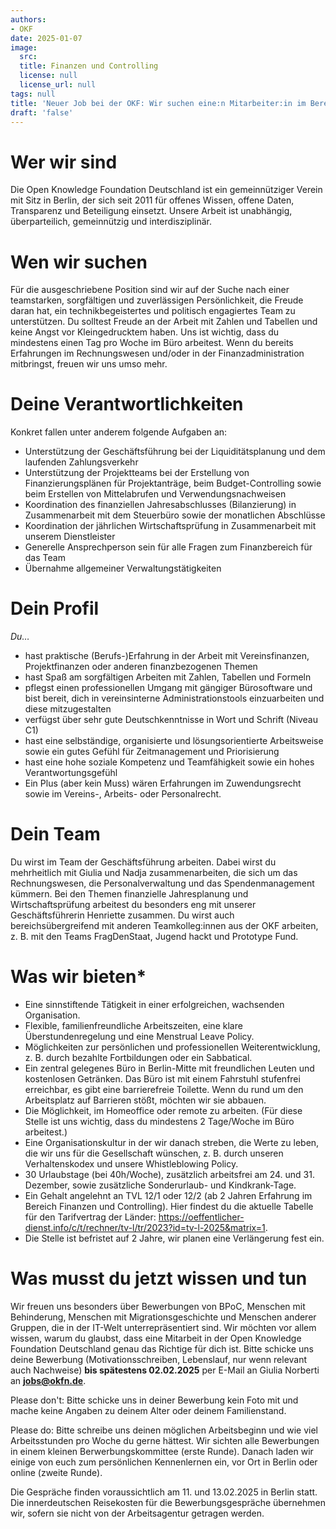 ```yaml
---
authors:
- OKF
date: 2025-01-07
image:
  src: 
  title: Finanzen und Controlling
  license: null
  license_url: null
tags: null
title: 'Neuer Job bei der OKF: Wir suchen eine:n Mitarbeiter:in im Bereich Finanzen und Controlling (TVL E12/S1, 75-100%, ab sofort, zunächst auf 2 Jahre befristet, Verlängerung ist geplant)'
draft: 'false'
---
```


# Wer wir sind

Die Open Knowledge Foundation Deutschland ist ein gemeinnütziger Verein mit Sitz in Berlin, der sich seit 2011 für offenes Wissen, offene Daten, Transparenz und Beteiligung einsetzt. Unsere Arbeit ist unabhängig, überparteilich, gemeinnützig und interdisziplinär. 

# Wen wir suchen

Für die ausgeschriebene Position sind wir auf der Suche nach einer teamstarken, sorgfältigen und zuverlässigen Persönlichkeit, die Freude daran hat, ein technikbegeistertes und politisch engagiertes Team zu unterstützen. Du solltest Freude an der Arbeit mit Zahlen und Tabellen und keine Angst vor Kleingedrucktem haben. Uns ist wichtig, dass du mindestens einen Tag pro Woche im Büro arbeitest. Wenn du bereits Erfahrungen im Rechnungswesen und/oder in der Finanzadministration mitbringst, freuen wir uns umso mehr.

# Deine Verantwortlichkeiten

Konkret fallen unter anderem folgende Aufgaben an: 
* Unterstützung der Geschäftsführung bei der Liquiditätsplanung und dem laufenden Zahlungsverkehr
* Unterstützung der Projektteams bei der Erstellung von Finanzierungsplänen für Projektanträge, beim Budget-Controlling sowie beim Erstellen von Mittelabrufen und Verwendungsnachweisen
* Koordination des finanziellen Jahresabschlusses (Bilanzierung) in Zusammenarbeit mit dem Steuerbüro sowie der monatlichen Abschlüsse
* Koordination der jährlichen Wirtschaftsprüfung in Zusammenarbeit mit unserem Dienstleister
* Generelle Ansprechperson sein für alle Fragen zum Finanzbereich für das Team
* Übernahme allgemeiner Verwaltungstätigkeiten

# Dein Profil

*Du…*

* hast praktische (Berufs-)Erfahrung in der Arbeit mit Vereinsfinanzen, Projektfinanzen oder anderen finanzbezogenen Themen
* hast Spaß am sorgfältigen Arbeiten mit Zahlen, Tabellen und Formeln
* pflegst einen professionellen Umgang mit gängiger Bürosoftware und bist bereit, dich in vereinsinterne Administrationstools einzuarbeiten und diese mitzugestalten
* verfügst über sehr gute Deutschkenntnisse in Wort und Schrift (Niveau C1) 
* hast eine selbständige, organisierte und lösungsorientierte Arbeitsweise sowie ein gutes Gefühl für Zeitmanagement und Priorisierung
* hast eine hohe soziale Kompetenz und Teamfähigkeit sowie ein hohes Verantwortungsgefühl 
* Ein Plus (aber kein Muss) wären Erfahrungen im Zuwendungsrecht sowie im Vereins-, Arbeits- oder Personalrecht.

# Dein Team

Du wirst im Team der Geschäftsführung arbeiten. Dabei wirst du mehrheitlich mit Giulia und Nadja zusammenarbeiten, die sich um das Rechnungswesen, die Personalverwaltung und das Spendenmanagement kümmern. Bei den Themen finanzielle Jahresplanung und Wirtschaftsprüfung arbeitest du besonders eng mit unserer Geschäftsführerin Henriette zusammen. Du wirst auch bereichsübergreifend mit anderen Teamkolleg:innen aus der OKF arbeiten, z. B. mit den Teams FragDenStaat, Jugend hackt und Prototype Fund.

# Was wir bieten*

* Eine sinnstiftende Tätigkeit in einer erfolgreichen, wachsenden Organisation.
* Flexible, familienfreundliche Arbeitszeiten, eine klare Überstundenregelung und eine Menstrual Leave Policy.
* Möglichkeiten zur persönlichen und professionellen Weiterentwicklung, z. B. durch bezahlte Fortbildungen oder ein Sabbatical.
* Ein zentral gelegenes Büro in Berlin-Mitte mit freundlichen Leuten und kostenlosen Getränken. Das Büro ist mit einem Fahrstuhl stufenfrei erreichbar, es gibt eine barrierefreie Toilette. Wenn du rund um den Arbeitsplatz auf Barrieren stößt, möchten wir sie abbauen.
* Die Möglichkeit, im Homeoffice oder remote zu arbeiten. (Für diese Stelle ist uns wichtig, dass du mindestens 2 Tage/Woche im Büro arbeitest.)
* Eine Organisationskultur in der wir danach streben, die Werte zu leben, die wir uns für die Gesellschaft wünschen, z. B. durch unseren Verhaltenskodex und unsere Whistleblowing Policy. 
* 30 Urlaubstage (bei 40h/Woche), zusätzlich arbeitsfrei am 24. und 31. Dezember, sowie zusätzliche Sonderurlaub- und Kindkrank-Tage.
* Ein Gehalt angelehnt an TVL 12/1 oder 12/2 (ab 2 Jahren Erfahrung im Bereich Finanzen und Controlling). Hier findest du die aktuelle Tabelle für den Tarifvertrag der Länder: https://oeffentlicher-dienst.info/c/t/rechner/tv-l/tr/2023?id=tv-l-2025&matrix=1. 
* Die Stelle ist befristet auf 2 Jahre, wir planen eine Verlängerung fest ein.  

# Was musst du jetzt wissen und tun

Wir freuen uns besonders über Bewerbungen von BPoC, Menschen mit Behinderung, Menschen mit Migrationsgeschichte und Menschen anderer Gruppen, die in der IT-Welt unterrepräsentiert sind. Wir möchten vor allem wissen, warum du glaubst, dass eine Mitarbeit in der Open Knowledge Foundation Deutschland genau das Richtige für dich ist.
Bitte schicke uns deine Bewerbung (Motivationsschreiben, Lebenslauf, nur wenn relevant auch Nachweise) **bis spätestens 02.02.2025** per E-Mail an Giulia Norberti an **jobs@okfn.de**.

Please don't: Bitte schicke uns in deiner Bewerbung kein Foto mit und mache keine Angaben zu deinem Alter oder deinem Familienstand.

Please do: Bitte schreibe uns deinen möglichen Arbeitsbeginn und wie viel Arbeitsstunden pro Woche du gerne hättest.
Wir sichten alle Bewerbungen in einem kleinen Berwerbungskommittee (erste Runde). Danach laden wir einige von euch zum persönlichen Kennenlernen ein, vor Ort in Berlin oder online (zweite Runde).

Die Gespräche finden voraussichtlich am 11. und 13.02.2025 in Berlin statt. Die innerdeutschen Reisekosten für die Bewerbungsgespräche übernehmen wir, sofern sie nicht von der Arbeitsagentur getragen werden.

